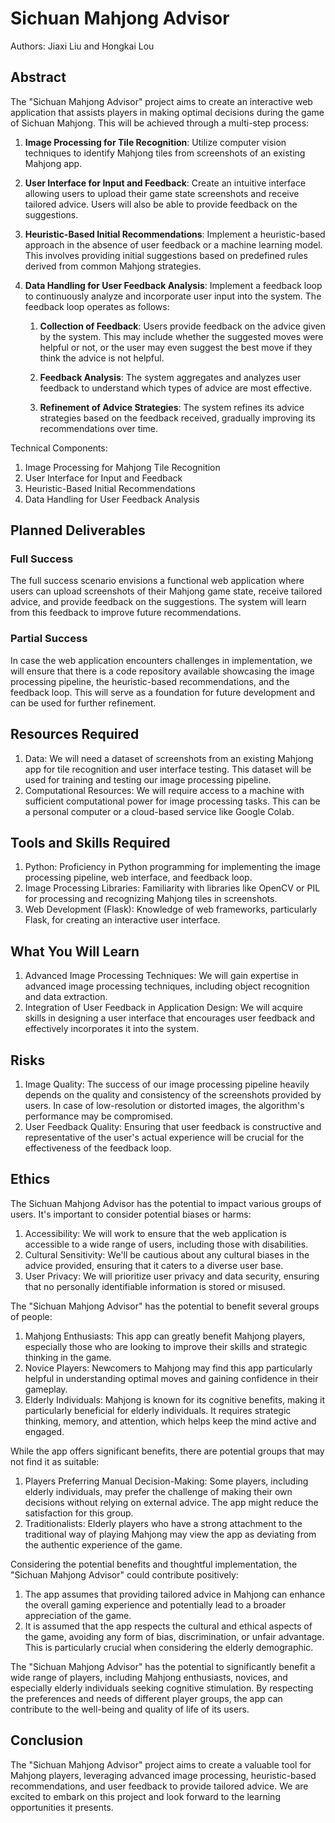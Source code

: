 # Sichuan Mahjong Advisor
Authors: Jiaxi Liu and Hongkai Lou

## Abstract
The "Sichuan Mahjong Advisor" project aims to create an interactive web application that assists players in making optimal decisions during the game of Sichuan Mahjong. This will be achieved through a multi-step process:
  
1. **Image Processing for Tile Recognition**: Utilize computer vision techniques to identify Mahjong tiles from screenshots of an existing Mahjong app.

2. **User Interface for Input and Feedback**: Create an intuitive interface allowing users to upload their game state screenshots and receive tailored advice. Users will also be able to provide feedback on the suggestions.

3. **Heuristic-Based Initial Recommendations**: Implement a heuristic-based approach in the absence of user feedback or a machine learning model. This involves providing initial suggestions based on predefined rules derived from common Mahjong strategies.

4. **Data Handling for User Feedback Analysis**: Implement a feedback loop to continuously analyze and incorporate user input into the system. The feedback loop operates as follows:
    
    1. **Collection of Feedback**: Users provide feedback on the advice given by the system. This may include whether the suggested moves were helpful or not, or the user may even suggest the best move if they think the advice is not helpful.
    
    2. **Feedback Analysis**: The system aggregates and analyzes user feedback to understand which types of advice are most effective.
    
    3. **Refinement of Advice Strategies**: The system refines its advice strategies based on the feedback received, gradually improving its recommendations over time.

Technical Components:
  1. Image Processing for Mahjong Tile Recognition
  2. User Interface for Input and Feedback
  3. Heuristic-Based Initial Recommendations
  4. Data Handling for User Feedback Analysis

## Planned Deliverables
### Full Success
The full success scenario envisions a functional web application where users can upload screenshots of their Mahjong game state, receive tailored advice, and provide feedback on the suggestions. The system will learn from this feedback to improve future recommendations.
### Partial Success
In case the web application encounters challenges in implementation, we will ensure that there is a code repository available showcasing the image processing pipeline, the heuristic-based recommendations, and the feedback loop. This will serve as a foundation for future development and can be used for further refinement.

## Resources Required
1. Data: We will need a dataset of screenshots from an existing Mahjong app for tile recognition and user interface testing. This dataset will be used for training and testing our image processing pipeline.
2. Computational Resources: We will require access to a machine with sufficient computational power for image processing tasks. This can be a personal computer or a cloud-based service like Google Colab.

## Tools and Skills Required
1. Python: Proficiency in Python programming for implementing the image processing pipeline, web interface, and feedback loop.
2. Image Processing Libraries: Familiarity with libraries like OpenCV or PIL for processing and recognizing Mahjong tiles in screenshots.
3. Web Development (Flask): Knowledge of web frameworks, particularly Flask, for creating an interactive user interface.

## What You Will Learn
1. Advanced Image Processing Techniques:
We will gain expertise in advanced image processing techniques, including object recognition and data extraction.
2. Integration of User Feedback in Application Design:
We will acquire skills in designing a user interface that encourages user feedback and effectively incorporates it into the system.

## Risks
1. Image Quality: The success of our image processing pipeline heavily depends on the quality and consistency of the screenshots provided by users. In case of low-resolution or distorted images, the algorithm's performance may be compromised.
2. User Feedback Quality: Ensuring that user feedback is constructive and representative of the user's actual experience will be crucial for the effectiveness of the feedback loop.

## Ethics
The Sichuan Mahjong Advisor has the potential to impact various groups of users. It's important to consider potential biases or harms:
1. Accessibility: We will work to ensure that the web application is accessible to a wide range of users, including those with disabilities.
2. Cultural Sensitivity: We'll be cautious about any cultural biases in the advice provided, ensuring that it caters to a diverse user base.
3. User Privacy: We will prioritize user privacy and data security, ensuring that no personally identifiable information is stored or misused.

The "Sichuan Mahjong Advisor" has the potential to benefit several groups of people:
1. Mahjong Enthusiasts: This app can greatly benefit Mahjong players, especially those who are looking to improve their skills and strategic thinking in the game.
2. Novice Players: Newcomers to Mahjong may find this app particularly helpful in understanding optimal moves and gaining confidence in their gameplay.
3. Elderly Individuals: Mahjong is known for its cognitive benefits, making it particularly beneficial for elderly individuals. It requires strategic thinking, memory, and attention, which helps keep the mind active and engaged.

While the app offers significant benefits, there are potential groups that may not find it as suitable:
1. Players Preferring Manual Decision-Making: Some players, including elderly individuals, may prefer the challenge of making their own decisions without relying on external advice. The app might reduce the satisfaction for this group.
2. Traditionalists: Elderly players who have a strong attachment to the traditional way of playing Mahjong may view the app as deviating from the authentic experience of the game.

Considering the potential benefits and thoughtful implementation, the "Sichuan Mahjong Advisor" could contribute positively:
1. The app assumes that providing tailored advice in Mahjong can enhance the overall gaming experience and potentially lead to a broader appreciation of the game.
2. It is assumed that the app respects the cultural and ethical aspects of the game, avoiding any form of bias, discrimination, or unfair advantage. This is particularly crucial when considering the elderly demographic.

The "Sichuan Mahjong Advisor" has the potential to significantly benefit a wide range of players, including Mahjong enthusiasts, novices, and especially elderly individuals seeking cognitive stimulation. By respecting the preferences and needs of different player groups, the app can contribute to the well-being and quality of life of its users.

## Conclusion
The "Sichuan Mahjong Advisor" project aims to create a valuable tool for Mahjong players, leveraging advanced image processing, heuristic-based recommendations, and user feedback to provide tailored advice. We are excited to embark on this project and look forward to the learning opportunities it presents.
